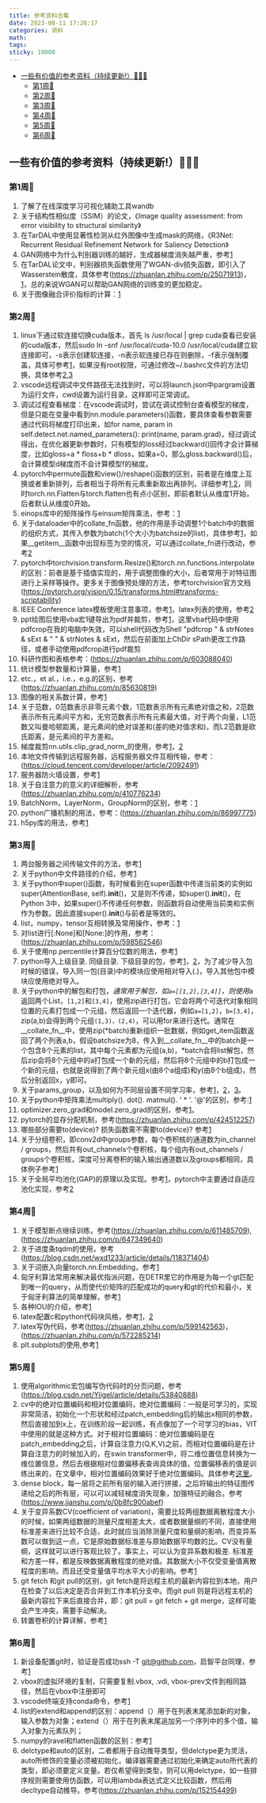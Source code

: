 ```yaml
---
title: 参考资料合集
date: 2023-08-11 17:28:17
categories: 资料
math:
tags:
sticky: 10000
---
```

<!-- TOC -->

- [一些有价值的参考资料（持续更新!）:rainbow::rainbow::rainbow:](#一些有价值的参考资料持续更新rainbowrainbowrainbow)
    - [第1周:rainbow:](#第1周rainbow)
    - [第2周:rainbow:](#第2周rainbow)
    - [第3周:rainbow:](#第3周rainbow)
    - [第4周:rainbow:](#第4周rainbow)
    - [第5周:rainbow:](#第5周rainbow)
    - [第6周:rainbow:](#第6周rainbow)

<!-- /TOC -->
## 一些有价值的参考资料（持续更新!）:rainbow::rainbow::rainbow:

### 第1周:rainbow:

1.  了解了在线深度学习可视化辅助工具wandb
2.  关于结构性相似度（SSIM）的论文，《Image quality assessment: from error visibility to structural similarity》
3.  在TarDAL中使用显著性检测从红外图像中生成mask的网络，《R3Net: Recurrent Residual Refinement Network for Saliency Detection》
4.  GAN网络中为什么判别器训练的越好，生成器梯度消失越严重，参考[1](https://blog.csdn.net/qq_42693593/article/details/127365516?ops_request_misc=%257B%2522request%255Fid%2522%253A%2522169372361316800182792093%2522%252C%2522scm%2522%253A%252220140713.130102334.pc%255Fall.%2522%257D&request_id=169372361316800182792093&biz_id=0&utm_medium=distribute.pc_search_result.none-task-blog-2~all~first_rank_ecpm_v1~rank_v31_ecpm-1-127365516-null-null.142^v93^control&utm_term=%E4%B8%BA%E4%BB%80%E4%B9%88%E5%88%A4%E5%88%AB%E5%99%A8%E8%AE%AD%E7%BB%83%E7%9A%84%E8%B6%8A%E5%A5%BD%EF%BC%8C%E7%94%9F%E6%88%90%E5%99%A8%E6%A2%AF%E5%BA%A6%E6%B6%88%E5%A4%B1%E8%B6%8A%E4%B8%A5%E9%87%8D&spm=1018.2226.3001.4187)
5.  在TarDAL论文中，判别器损失函数使用了WGAN-div损失函数，即引入了Wasserstein散度，具体参考(https://zhuanlan.zhihu.com/p/25071913)，[1](https://blog.csdn.net/qq_39237205/article/details/123718856?ops_request_misc=%257B%2522request%255Fid%2522%253A%2522169372388816800182120614%2522%252C%2522scm%2522%253A%252220140713.130102334.pc%255Fall.%2522%257D&request_id=169372388816800182120614&biz_id=0&utm_medium=distribute.pc_search_result.none-task-blog-2~all~first_rank_ecpm_v1~rank_v31_ecpm-5-123718856-null-null.142^v93^control&utm_term=wgan-div&spm=1018.2226.3001.4187)，总的来说WGAN可以帮助GAN网络的训练变的更加稳定。
6.  关于图像融合评价指标的计算：[1](https://blog.csdn.net/fovever_/article/details/129332278?ops_request_misc=%257B%2522request%255Fid%2522%253A%2522169372348316800188584429%2522%252C%2522scm%2522%253A%252220140713.130102334..%2522%257D&request_id=169372348316800188584429&biz_id=0&utm_medium=distribute.pc_search_result.none-task-blog-2~all~top_positive~default-2-129332278-null-null.142^v93^control&utm_term=%E5%9B%BE%E5%83%8F%E8%9E%8D%E5%90%88%E8%AF%84%E4%BB%B7%E6%8C%87%E6%A0%87python&spm=1018.2226.3001.4187)
### 第2周:rainbow:
1. linux下通过软连接切换cuda版本，首先 ls /usr/local | grep cuda查看已安装的cuda版本，然后sudo ln -snf /usr/local/cuda-10.0 /usr/local/cuda建立软连接即可，-s表示创建软连接，-n表示软连接已存在则删除，-f表示强制覆盖，具体可参考[1](https://blog.csdn.net/fxmtb/article/details/130573696?ops_request_misc=%257B%2522request%255Fid%2522%253A%2522169371218816800213030057%2522%252C%2522scm%2522%253A%252220140713.130102334.pc%255Fall.%2522%257D&request_id=169371218816800213030057&biz_id=0&utm_medium=distribute.pc_search_result.none-task-blog-2~all~first_rank_ecpm_v1~rank_v31_ecpm-1-130573696-null-null.142^v93^control&utm_term=linux%E4%B8%8B%E5%88%87%E6%8D%A2cuda%E7%89%88%E6%9C%AC%E8%BD%AF%E8%BF%9E%E6%8E%A5&spm=1018.2226.3001.4187)，如果没有root权限，可通过修改~/.bashrc文件的方法切换，具体参考[2](https://blog.csdn.net/Marquis_Z/article/details/129683777?ops_request_misc=%257B%2522request%255Fid%2522%253A%2522169371196516800211516194%2522%252C%2522scm%2522%253A%252220140713.130102334..%2522%257D&request_id=169371196516800211516194&biz_id=0&utm_medium=distribute.pc_search_result.none-task-blog-2~all~sobaiduend~default-1-129683777-null-null.142^v93^control&utm_term=linux%E4%B8%8B%E5%88%87%E6%8D%A2cuda%E7%89%88%E6%9C%AC&spm=1018.2226.3001.4187),[3](https://blog.csdn.net/deersonglzx/article/details/132103228?ops_request_misc=%257B%2522request%255Fid%2522%253A%2522169371204116800188517144%2522%252C%2522scm%2522%253A%252220140713.130102334.pc%255Fall.%2522%257D&request_id=169371204116800188517144&biz_id=0&utm_medium=distribute.pc_search_result.none-task-blog-2~all~first_rank_ecpm_v1~times_rank-1-132103228-null-null.142^v93^control&utm_term=linux%E4%B8%8B%E5%88%87%E6%8D%A2cuda%E7%89%88%E6%9C%AC&spm=1018.2226.3001.4187)
2. vscode远程调试中文件路径无法找到时，可以将launch.json中pargram设置为运行文件，cwd设置为运行目录，这样即可正常调试。
3. 调试过程查看梯度：在vscode调试时，尝试在调试控制台查看模型的梯度，但是只能在变量中看到nn.module.parameters()函数，要具体查看参数需要通过代码将梯度打印出来，如for name, param in self.detect.net.named_parameters(): print(name, param.grad)，经过调试得出，在优化器更新参数时，只有模型的loss经过backward()回传才会计算梯度，比如gloss=a * floss+b * dloss，如果a=0，那么gloss.backward()后，会计算模型d梯度而不会计算模型f的梯度。
4. pytorch中permute函数和view()/reshape()函数的区别，前者是在维度上互换或者重新排列，后者相当于将所有元素重新取出再排列。详细参考[1](https://blog.csdn.net/Dust_Evc/article/details/128565263?ops_request_misc=&request_id=&biz_id=102&utm_term=permute%E5%92%8Cview/reshape%E5%8C%BA%E5%88%AB&utm_medium=distribute.pc_search_result.none-task-blog-2~all~sobaiduweb~default-0-128565263.142^v93^control&spm=1018.2226.3001.4187),[2](https://blog.csdn.net/ODIMAYA/article/details/123898732?ops_request_misc=%257B%2522request%255Fid%2522%253A%2522169371133116800226577302%2522%252C%2522scm%2522%253A%252220140713.130102334.pc%255Fall.%2522%257D&request_id=169371133116800226577302&biz_id=0&utm_medium=distribute.pc_search_result.none-task-blog-2~all~first_rank_ecpm_v1~rank_v31_ecpm-11-123898732-null-null.142^v93^control&utm_term=permute%E5%92%8Cview%2Freshape%E5%8C%BA%E5%88%AB&spm=1018.2226.3001.4187)，同时torch.nn.Flatten与torch.flatten也有点小区别，即前者默认从维度1开始，后者默认从维度0开始。
5. einops库中的矩阵操作与einsum矩阵乘法，参考：[1](https://blog.csdn.net/a486259/article/details/126966772?ops_request_misc=%257B%2522request%255Fid%2522%253A%2522169370823316800182774809%2522%252C%2522scm%2522%253A%252220140713.130102334.pc%255Fall.%2522%257D&request_id=169370823316800182774809&biz_id=0&utm_medium=distribute.pc_search_result.none-task-blog-2~all~first_rank_ecpm_v1~rank_v31_ecpm-6-126966772-null-null.142^v93^control&utm_term=einops%E4%B8%8Eeinsum&spm=1018.2226.3001.4187)
6. 关于dataloader中的collate_fn函数，他的作用是手动调整1个batch中的数据的组织方式，其传入参数为batch(1个大小为batchsize的list)，具体参考[1](https://blog.csdn.net/dong_liuqi/article/details/114521240)，如果__getitem__函数中出现标签为空的情况，可以通过collate_fn进行改动，参考[2](https://blog.csdn.net/guyuealian/article/details/91129367###)
7. pytorch中torchvision.transform.Resize()和torch.nn.functions.interpolate的区别：前者是基于插值实现的，用于调整图像的大小，后者常用于对特征图进行上采样等操作。更多关于图像预处理的方法，参考torchvision官方文档(https://pytorch.org/vision/0.15/transforms.html#transforms-scriptability)
8. IEEE Conference latex模板使用注意事项，参考[1](https://blog.csdn.net/Hsin96/article/details/121133441)，latex列表的使用，参考[2](https://blog.csdn.net/xovee/article/details/106365532?ops_request_misc=%257B%2522request%255Fid%2522%253A%2522169372332716800188537784%2522%252C%2522scm%2522%253A%252220140713.130102334..%2522%257D&request_id=169372332716800188537784&biz_id=0&utm_medium=distribute.pc_search_result.none-task-blog-2~all~sobaiduend~default-4-106365532-null-null.142^v93^control&utm_term=latex%E5%88%97%E8%A1%A8&spm=1018.2226.3001.4187)
9. ppt绘图后使用vba宏1键导出为pdf并裁剪，参考[1](https://blog.csdn.net/leida_wt/article/details/114326133?ops_request_misc=%257B%2522request%255Fid%2522%253A%2522169372340516800180676210%2522%252C%2522scm%2522%253A%252220140713.130102334.pc%255Fall.%2522%257D&request_id=169372340516800180676210&biz_id=0&utm_medium=distribute.pc_search_result.none-task-blog-2~all~first_rank_ecpm_v1~rank_v31_ecpm-2-114326133-null-null.142^v93^control&utm_term=ppt%E4%BD%BF%E7%94%A8vba%E5%AF%BC%E5%87%BApdf&spm=1018.2226.3001.4187)，这里vba代码中使用pdfcrop在我的电脑中失效，可以shell代码改为Shell "pdfcrop " & strNotes & sExt & " " & strNotes & sExt，然后在前面加上ChDir sPath更改工作路径，或者手动使用pdfcrop进行pdf裁剪
10. 科研作图和表格参考：(https://zhuanlan.zhihu.com/p/603088040)
11. 统计模型参数量和计算量，参考[1](https://blog.csdn.net/qq_43426908/article/details/130338449?ops_request_misc=%257B%2522request%255Fid%2522%253A%2522169370415016800182723428%2522%252C%2522scm%2522%253A%252220140713.130102334.pc%255Fall.%2522%257D&request_id=169370415016800182723428&biz_id=0&utm_medium=distribute.pc_search_result.none-task-blog-2~all~first_rank_ecpm_v1~times_rank-4-130338449-null-null.142^v93^control&utm_term=torchstat&spm=1018.2226.3001.4187)
12. etc.，et al.，i.e.，e.g.的区别，参考(https://zhuanlan.zhihu.com/p/85630819)
13. 图像的相关系数计算，参考[1](https://blog.csdn.net/weixin_30394333/article/details/95754064?ops_request_misc=&request_id=&biz_id=102&utm_term=%E5%9B%BE%E5%83%8F%E7%9A%84%E7%9B%B8%E5%85%B3%E7%B3%BB%E6%95%B0%E8%AE%A1%E7%AE%97&utm_medium=distribute.pc_search_result.none-task-blog-2~all~sobaiduweb~default-2-95754064.142^v93^control&spm=1018.2226.3001.4187)
14. 关于范数，0范数表示非零元素个数，1范数表示所有元素绝对值之和，2范数表示所有元素间平方和，无穷范数表示所有元素最大值，对于两个向量，L1范数又叫曼哈顿距离，是元素间的绝对误差和(差的绝对值求和)，而L2范数是欧氏距离，是元素间的平方差和。
15. 梯度裁剪nn.utils.clip_grad_norm_的使用，参考[1](https://blog.csdn.net/Mikeyboi/article/details/119522689)，[2](https://blog.csdn.net/zhaohongfei_358/article/details/122820992?ops_request_misc=%257B%2522request%255Fid%2522%253A%2522169365178316800213092562%2522%252C%2522scm%2522%253A%252220140713.130102334..%2522%257D&request_id=169365178316800213092562&biz_id=0&utm_medium=distribute.pc_search_result.none-task-blog-2~all~top_click~default-1-122820992-null-null.142^v93^control&utm_term=nn.utils.clip_grad_norm_&spm=1018.2226.3001.4187)
16. 本地文件传输到远程服务器，远程服务器文件互相传输，参考：(https://cloud.tencent.com/developer/article/2092491)
17. 服务器防火墙设置，参考[1](https://blog.csdn.net/lu962820662/article/details/129340504?ops_request_misc=%257B%2522request%255Fid%2522%253A%2522169365169716800211535651%2522%252C%2522scm%2522%253A%252220140713.130102334.pc%255Fall.%2522%257D&request_id=169365169716800211535651&biz_id=0&utm_medium=distribute.pc_search_result.none-task-blog-2~all~first_rank_ecpm_v1~times_rank-3-129340504-null-null.142^v93^control&utm_term=linux%E6%9C%8D%E5%8A%A1%E5%99%A8%E9%98%B2%E7%81%AB%E5%A2%99%E5%91%BD%E4%BB%A4%E5%A4%A7%E5%85%A8&spm=1018.2226.3001.4187)
18. 关于自注意力的意义的详细解析，参考(https://zhuanlan.zhihu.com/p/410776234)
19. BatchNorm，LayerNorm，GroupNorm的区别，参考：[1](https://blog.csdn.net/qq_43426908/article/details/123119919?ops_request_misc=%257B%2522request%255Fid%2522%253A%2522169365115016800225577832%2522%252C%2522scm%2522%253A%252220140713.130102334..%2522%257D&request_id=169365115016800225577832&biz_id=0&utm_medium=distribute.pc_search_result.none-task-blog-2~all~sobaiduend~default-1-123119919-null-null.142^v93^control&utm_term=batchnorm%20layernorm%20%20groupnorm&spm=1018.2226.3001.4187)
20. python广播机制的用法，参考：(https://zhuanlan.zhihu.com/p/86997775)
21. h5py库的用法，参考[1](https://blog.csdn.net/csdn15698845876/article/details/73278120?csdn_share_tail=%7B%22type%22%3A%22blog%22%2C%22rType%22%3A%22article%22%2C%22rId%22%3A%2273278120%22%2C%22source%22%3A%22qq_45909764%22%7D&fromshare=blogdetail)

### 第3周:rainbow:
1. 两台服务器之间传输文件的方法，参考[1](https://blog.csdn.net/Black_8/article/details/122925549?csdn_share_tail=%7B%22type%22%3A%22blog%22%2C%22rType%22%3A%22article%22%2C%22rId%22%3A%22122925549%22%2C%22source%22%3A%22qq_45909764%22%7D&fromshare=blogdetail)
2. 关于python中文件路径的介绍，参考[1](https://blog.csdn.net/The_Time_Runner/article/details/84147220?csdn_share_tail=%7B%22type%22%3A%22blog%22%2C%22rType%22%3A%22article%22%2C%22rId%22%3A%2284147220%22%2C%22source%22%3A%22qq_45909764%22%7D&fromshare=blogdetail)
3. 关于python中super()函数，有时候看到在super函数中传递当前类的实例如super(AttentionBase, self).__init__()，又是则不传递，如super().__init__()，在Python 3中，如果super()不传递任何参数，则函数将自动使用当前类和实例作为参数。因此直接super().__init__()与前者是等效的。
4. list，numpy，tensor互相转换及常用操作，参考：[1](https://blog.csdn.net/onion_rain/article/details/107460601?csdn_share_tail=%7B%22type%22%3A%22blog%22%2C%22rType%22%3A%22article%22%2C%22rId%22%3A%22107460601%22%2C%22source%22%3A%22qq_45909764%22%7D&fromshare=blogdetail)
5. 对list进行[:None]和[None:]的作用，参考：(https://zhuanlan.zhihu.com/p/598562546)
6. 关于使用np.percentile计算百分位数的用法，参考[1](https://blog.csdn.net/yxf771hotmail/article/details/131849484?csdn_share_tail=%7B%22type%22%3A%22blog%22%2C%22rType%22%3A%22article%22%2C%22rId%22%3A%22131849484%22%2C%22source%22%3A%22qq_45909764%22%7D&fromshare=blogdetail)
7. python导入上级目录. 同级目录. 下级目录的包，参考[1](https://blog.csdn.net/gaifuxi9518/article/details/81038818?ops_request_misc=%7B%22request%5Fid%22%3A%22169382667516800197050835%22%2C%22scm%22%3A%2220140713.130102334..%22%7D&request_id=169382667516800197050835&biz_id=0&utm_medium=distribute.pc_search_result.none-task-blog-2~all~top_positive~default-2-81038818-null-null.142^v93^control&utm_term=python%E5%AF%BC%E5%85%A5%E5%8C%85%E7%9A%84%E5%8E%9F%E7%90%86&spm=1018.2226.3001.4187)，[2](https://blog.csdn.net/anshiquanshu/article/details/116174774?ops_request_misc=%7B%22request%5Fid%22%3A%22169381126916800225545986%22%2C%22scm%22%3A%2220140713.130102334.pc%5Fall.%22%7D&request_id=169381126916800225545986&biz_id=0&utm_medium=distribute.pc_search_result.none-task-blog-2~all~first_rank_ecpm_v1~rank_v31_ecpm-5-116174774-null-null.142^v93^control&utm_term=python%E6%89%BE%E4%B8%8D%E5%88%B0%E4%B8%8A%E7%BA%A7%E7%9B%AE%E5%BD%95%E7%9A%84%E6%96%87%E4%BB%B6%E5%A4%B9&spm=1018.2226.3001.4187)，为了减少导入包时候的错误，导入同一包(目录)中的模块应使用相对导入(.)，导入其他包中模块应使用绝对导入。
8. 关于python中的解包和打包，*通常用于解包，如`a=[[1,2],[3,4]]`，则使用*a返回两个List，`[1,2]`和`[3,4]`，使用zip进行打包，它会将两个可迭代对象相同位置的元素打包成一个元组，然后返回一个迭代器，例如`a=[1,2]`，`b=[3,4]`，zip(a,b)会得到两个元组`(1,3)，(2,4)`，可以用for来进行迭代。通常在__collate_fn__中，使用zip(*batch)重新组织一批数据，例如get_item函数返回了两个列表a,b，假设batchsize为8，传入到__collate_fn__中的batch是一个包含8个元素的list，其中每个元素都为元组(a,b)，*batch会将list解包，然后zip会将8个元组中的a打包成一个新的元组，然后将8个元组中的b打包成一个新的元组，也就是说得到了两个新元组x(由8个a组成)和y(由8个b组成)，然后分别返回x，y即可。
9. 关于params_group，以及如何为不同层设置不同学习率，参考[1](https://blog.csdn.net/weixin_45464524/article/details/130456843?ops_request_misc=%7B%22request%5Fid%22%3A%22169390449016800192272047%22%2C%22scm%22%3A%2220140713.130102334.pc%5Fall.%22%7D&request_id=169390449016800192272047&biz_id=0&utm_medium=distribute.pc_search_result.none-task-blog-2~all~first_rank_ecpm_v1~times_rank-2-130456843-null-null.142^v93^control&utm_term=pytorch%E7%9A%84params_group&spm=1018.2226.3001.4187)，[2](https://zhuanlan.zhihu.com/p/347929433)，[3](https://blog.csdn.net/weixin_45464524/article/details/130477798?ops_request_misc=%7B%22request%5Fid%22%3A%22169407405916800184146887%22%2C%22scm%22%3A%2220140713.130102334.pc%5Fall.%22%7D&request_id=169407405916800184146887&biz_id=0&utm_medium=distribute.pc_search_result.none-task-blog-2~all~first_rank_ecpm_v1~rank_v31_ecpm-1-130477798-null-null.142^v93^control&utm_term=%E4%BD%BF%E7%94%A8params_group%E5%AF%B9%E4%B8%8D%E5%90%8C%E7%B1%BB%E5%9E%8B%E5%8F%82%E6%95%B0%E8%AE%BE%E7%BD%AE%E4%B8%8D%E5%90%8C%E5%AD%A6%E4%B9%A0%E7%8E%87&spm=1018.2226.3001.4187)。
10. 关于python中矩阵乘法multiply(). dot().  matmul(). ' * '. '@'的区别，参考:[1](https://blog.csdn.net/u011851421/article/details/83783826?ops_request_misc=&request_id=&biz_id=102&utm_term=@,dot,multiply%E7%9A%84%E5%8C%BA%E5%88%AB&utm_medium=distribute.pc_search_result.none-task-blog-2~all~sobaiduweb~default-3-83783826.142^v93^control&spm=1018.2226.3001.4187)
11. optimizer.zero_grad和model.zero_grad的区别，参考[1](https://blog.csdn.net/qq_32614873/article/details/128626028?ops_request_misc=%7B%22request%5Fid%22%3A%22169400319916777224491083%22%2C%22scm%22%3A%2220140713.130102334..%22%7D&request_id=169400319916777224491083&biz_id=0&utm_medium=distribute.pc_search_result.none-task-blog-2~all~sobaiduend~default-2-128626028-null-null.142^v93^control&utm_term=model.zero_grad()%E5%92%8Coptimizer.zero_grad()&spm=1018.2226.3001.4187)。
12. pytorch的显存分配机制，参考(https://zhuanlan.zhihu.com/p/424512257)
13. 哪些部分需要to(device)? 损失函数需不需要to(device)? 参考[1](https://blog.csdn.net/virus111222/article/details/129773728?ops_request_misc=&request_id=&biz_id=102&utm_term=pytorch%E5%93%AA%E4%BA%9B%E9%9C%80%E8%A6%81to(device)&utm_medium=distribute.pc_search_result.none-task-blog-2~all~sobaiduweb~default-3-129773728.142^v93^control&spm=1018.2226.3001.4187)
14. 关于分组卷积，即conv2d中groups参数，每个卷积核的通道数为in_channel / groups，然后共有out_channels个卷积核，每个组内有out_channels / groups个卷积核，深度可分离卷积的输入输出通道数以及groups都相同，具体例子参考[1](https://blog.csdn.net/u012633319/article/details/109171775?ops_request_misc=%7B%22request%5Fid%22%3A%22169443420016800180671495%22%2C%22scm%22%3A%2220140713.130102334..%22%7D&request_id=169443420016800180671495&biz_id=0&utm_medium=distribute.pc_search_result.none-task-blog-2~all~sobaiduend~default-1-109171775-null-null.142^v93^control&utm_term=conv2d%E7%9A%84groups%E5%8F%82%E6%95%B0&spm=1018.2226.3001.4187)
15. 关于全局平均池化(GAP)的原理以及实现。参考[1](https://blog.csdn.net/qq_41990294/article/details/128930017?ops_request_misc=%7B%22request%5Fid%22%3A%22169466072616800185863464%22%2C%22scm%22%3A%2220140713.130102334..%22%7D&request_id=169466072616800185863464&biz_id=0&utm_medium=distribute.pc_search_result.none-task-blog-2~all~top_click~default-2-128930017-null-null.142^v94^control&utm_term=globalaveragepooling&spm=1018.2226.3001.4187)，pytorch中主要通过自适应池化实现，参考[2](https://blog.csdn.net/weixin_45928096/article/details/122506640?ops_request_misc=%257B%2522request%255Fid%2522%253A%2522169926028516777224462932%2522%252C%2522scm%2522%253A%252220140713.130102334..%2522%257D&request_id=169926028516777224462932&biz_id=0&utm_medium=distribute.pc_search_result.none-task-blog-2~all~sobaiduend~default-2-122506640-null-null.142^v96^pc_search_result_base5&utm_term=adaptive%20avg%20pool&spm=1018.2226.3001.4187)

### 第4周:rainbow:
1. 关于模型断点继续训练，参考(https://zhuanlan.zhihu.com/p/611485709),                           (https://zhuanlan.zhihu.com/p/647349640)
2. 关于进度条tqdm的使用，参考(https://blog.csdn.net/wxd1233/article/details/118371404)
3. 关于词嵌入向量torch.nn.Embedding，参考[1](https://blog.csdn.net/athrunsunny/article/details/123068113?spm=1001.2014.3001.5501)
4. 匈牙利算法常用来解决最优指派问题，在DETR里它的作用是为每一个gt匹配到唯一的query，从而使代价矩阵的匹配成功的query和gt的代价和最小，关于匈牙利算法的简单理解，参考[1](https://blog.csdn.net/athrunsunny/article/details/123504015?spm=1001.2014.3001.5502)
5. 各种IOU的介绍，参考[1](https://blog.csdn.net/weixin_43694096/article/details/126455488?ops_request_misc=%7B%22request%5Fid%22%3A%22169544548316800180675276%22%2C%22scm%22%3A%2220140713.130102334.pc%5Fall.%22%7D&request_id=169544548316800180675276&biz_id=0&utm_medium=distribute.pc_search_result.none-task-blog-2~all~first_rank_ecpm_v1~times_rank-17-126455488-null-null.142^v94^control&utm_term=ciou,diou,giou&spm=1018.2226.3001.4187)
6. latex配置c和python代码块风格，参考[1](https://blog.csdn.net/Aldielshala/article/details/89840206)，[2](https://zhuanlan.zhihu.com/p/464141424)
7. latex写伪代码，参考(https://zhuanlan.zhihu.com/p/599142563)，(https://zhuanlan.zhihu.com/p/572285214)
8. plt.subplots的使用,参考[1](https://blog.csdn.net/weixin_39258979/article/details/126039763)

### 第5周:rainbow:
1. 使用algorithmic宏包编写伪代码时的分页问题，参考(https://blog.csdn.net/Yiigel/article/details/53840888)
2. cv中的绝对位置编码和相对位置编码，绝对位置编码：一般是可学习的，实现非常简洁，初始化一个形状和经过patch_embedding后的输出x相同的参数，然后直接加到x上，在训练阶段一起训练，有点像加了一个可学习的bias，VIT中使用的就是这种方式。对于相对位置编码：绝对位置编码是在patch_embedding之后，计算自注意力(Q,K,V)之前，而相对位置编码是在计算自注意力的时候加入的，在swin transformer中，将二维位置信息转换为一维位置信息，然后去根据相对位置偏移表查询具体的值，位置偏移表的值是训练出来的，在文章中，相对位置编码效果好于绝对位置编码。具体参考[这里](https://blog.csdn.net/qq_43733107/article/details/127077056)。
3. dense block，每一层将之前所有层的输入进行拼接，之后将输出的特征图传递给之后的所有层，可以可以减轻梯度消失现象，加强特征的融合。参考(https://www.jianshu.com/p/0b8fc900abef)
4. 关于变异系数CV(coefficient of variation)，需要比较两组数据离散程度大小的时候，如果两组数据的测量尺度相差太大，或者数据量纲的不同，直接使用标准差来进行比较不合适，此时就应当消除测量尺度和量纲的影响，而变异系数可以做到这一点，它是原始数据标准差与原始数据平均数的比。CV没有量纲，这样就可以进行客观比较了。事实上，可以认为变异系数和极差. 标准差和方差一样，都是反映数据离散程度的绝对值。其数据大小不仅受变量值离散程度的影响，而且还受变量值平均水平大小的影响。参考[1](https://blog.csdn.net/m0_64799907/article/details/130041485?ops_request_misc=%7B%22request%5Fid%22%3A%22169745656316800225536260%22%2C%22scm%22%3A%2220140713.130102334..%22%7D&request_id=169745656316800225536260&biz_id=0&utm_medium=distribute.pc_search_result.none-task-blog-2~all~sobaiduend~default-1-130041485-null-null.142^v96^control&utm_term=coefficientofvariation&spm=1018.2226.3001.4187)
5. git fetch 和git pull的区别，git fetch是将远程主机的最新内容拉到本地，用户在检查了以后决定是否合并到工作本机分支中。而git pull 则是将远程主机的最新内容拉下来后直接合并，即：git pull = git fetch + git merge，这样可能会产生冲突，需要手动解决。
6. 转置卷积的计算详解，参考[1](https://blog.csdn.net/ZhaoDongyu_AK47/article/details/130602195)

### 第6周:rainbow:
1. 新设备配置git时，验证是否成功ssh -T git@github.com，启智平台同理，参考[1](https://blog.csdn.net/m0_72983118/article/details/130546429)
2. vbox的虚拟环境的复制，只需要复制.vbox, .vdi, vbox-prev文件到相同路径，然后在vbox中注册即可
3. vscode终端支持conda命令，参考[1](https://blog.csdn.net/takedachia/article/details/124694616)
4. list的extend和append的区别：append（）用于在列表末尾添加新的对象，输入参数为对象；extend（）用于在列表末尾追加另一个序列中的多个值，输入对象为元素队列；
5. numpy的ravel和flatten函数的区别：参考[1](https://blog.csdn.net/liuweiyuxiang/article/details/78220080?ops_request_misc=%7B%22request%5Fid%22%3A%22169830186016800186578235%22%2C%22scm%22%3A%2220140713.130102334..%22%7D&request_id=169830186016800186578235&biz_id=0&utm_medium=distribute.pc_search_result.none-task-blog-2~all~top_positive~default-1-78220080-null-null.142^v96^pc_search_result_base5&utm_term=ravel%E5%87%BD%E6%95%B0&spm=1018.2226.3001.4187)
6. delctype和auto的区别，二者都用于自动推导类型，但delctype更为灵活，auto所修饰的变量必须被初始化，编译器需要通过初始化来确定auto所代表的类型，即必须要定义变量。若仅希望得到类型，则可以用delctype，如一些排序规则需要使用仿函数，可以用lambda表达式定义比较函数，然后用decltype自动推导。参考(https://zhuanlan.zhihu.com/p/152154499)

